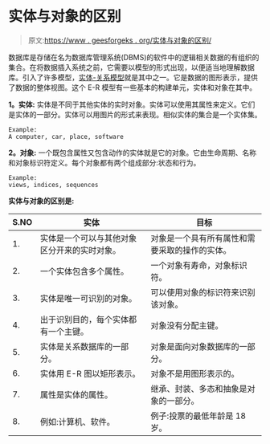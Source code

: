 # 实体与对象的区别

> 原文:[https://www . geesforgeks . org/实体与对象的区别/](https://www.geeksforgeeks.org/difference-between-entity-and-object/)

数据库是存储在名为数据库管理系统(DBMS)的软件中的逻辑相关数据的有组织的集合。在将数据插入系统之前，它需要以模型的形式出现，以便适当地理解数据库。引入了许多模型，[实体-关系模型](https://www.geeksforgeeks.org/introduction-of-er-model/)就是其中之一。它是数据的图形表示，提供了数据的整体视图。这个 E-R 模型有一些基本的构建单元，实体和对象在其中。

**1。实体:**
实体是不同于其他实体的实时对象。实体可以使用其属性来定义。它们是实体的一部分。实体可以用图片的形式来表现。相似实体的集合是一个实体集。

```
Example: 
A computer, car, place, software 
```

**2。对象:**
一个既包含属性又包含动作的实体就是它的对象。它由生命周期、名称和对象标识符定义。每个对象都有两个组成部分:状态和行为。

```
Example: 
views, indices, sequences 
```

**实体与对象的区别是:**

<center>

| S.NO | 实体 | 目标 |
| --- | --- | --- |
| 1. | 实体是一个可以与其他对象区分开来的实时对象。 | 对象是一个具有所有属性和需要采取的操作的实体。 |
| 2. | 一个实体包含多个属性。 | 一个对象有寿命，对象标识符。 |
| 3. | 实体是唯一可识别的对象。 | 可以使用对象的标识符来识别该对象。 |
| 4. | 出于识别目的，每个实体都有一个主键。 | 对象没有分配主键。 |
| 5. | 实体是关系数据库的一部分。 | 对象是面向对象数据库的一部分。 |
| 6. | 实体用 E-R 图以矩形表示。 | 对象不是用图形表示的。 |
| 7. | 属性是实体的属性。 | 继承、封装、多态和抽象是对象的一部分。 |
| 8. | 例如:计算机、软件。 | 例子:投票的最低年龄是 18 岁。 |

</center>